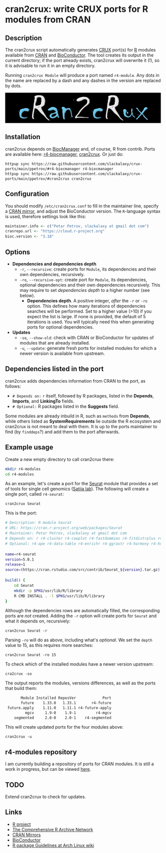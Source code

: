 # cran2crux: write CRUX ports for R modules from CRAN

## Description
The cran2crux script automatically generates [CRUX](https://crux.nu/) port(s) for [R](https://www.r-project.org/) modules available from [CRAN](https://cran.r-project.org/) and [BioConductor](https://bioconductor.org/). The tool creates its output in the current directory; if the port already exists, cran2crux will overwrite it (!), so it is advisable to run it in an empty directory. 

Running `cran2crux Module` will produce a port named `r4-module`. Any dots in the name are replaced by a dash and any dashes in the version are replaced by dots.

![img](./cran2crux.png)

## Installation
cran2crux depends on [BiocManager](https://cran.r-project.org/web/packages/BiocManager/vignettes/BiocManager.html) and, of course, R from contrib. Ports are available here: [r4-biocmanager](https://github.com/slackalaxy/crux-ports/tree/main/ppetrov/r4-biocmanager), [cran2crux](https://github.com/slackalaxy/crux-ports/tree/main/ppetrov/cran2crux). Or just do:

    httpup sync https://raw.githubusercontent.com/slackalaxy/crux-ports/main/ppetrov/#r4-biocmanager r4-biocmanager
    httpup sync https://raw.githubusercontent.com/slackalaxy/crux-ports/main/ppetrov/#cran2crux cran2crux


## Configuration
You should modify `/etc/cran2crux.conf` to fill in the maintainer line, specify a [CRAN mirror](https://cran.r-project.org/mirrors.html), and adjust the BioConductor version. The `R`-language syntax is used, therefore settings look like this:
```R
maintainer.info <- c("Petar Petrov, slackalaxy at gmail dot com")
cranrepo.url <- "https://cloud.r-project.org"
bioc.version <- "3.18"
```
## Options
* **Dependencies and dependencies depth**
  * `-r`, `--recursive`: create ports for `Module`, its dependencies and their own dependencies, recursively.  
  * `-ro`, `--recursive-opt`: create port for `Module`, its dependencies, optional dependencies and their own dependencies recursively. This may require to set *dependencies depth* to a higher number (see below).  
    * **Dependencies depth**. A positive integer, *after* the `-r` or `-ro` option. This defines how many iterations of dependencies searches will be performed. Set to a higher value (>10) if you expect the list is large. If none is provided, the default of 5 iterations is used. You will typically need this when generating ports for optional dependencies.
* **Updates**
  * `-so`, `--show-old`: check with CRAN or BioConductor for updates of modules that are already installed.
  * `-u`, `--update`: generate fresh ports for installed modules for which a newer version is available from upstream.

## Dependencies listed in the port
cran2crux adds dependencies information from CRAN to the port, as follows:
* `# Depends on:` `r` itself, followed by R packages, listed in the **Depends**, **Imports**, and **LinkingTo** fields.
* `# Optional:` R packages listed in the **Suggests** field.

Some modules are already inbuild in R, such as `methods` from **Depends**, while others listed as **SystemRequirements** lie outside the R ecosystem and cran2crux is not meant to deal with them. It is up to the ports maintainer to find (by `finddeps`?) and add them to the port afterwards.

## Example usage
Create a new empty directory to call cran2crux there:
```BASH
mkdir r4-modules
cd r4-modules 
```
As an example, let's create a port for the [Seurat](https://cran.r-project.org/web/packages/Seurat/) module that provides a set of tools for single cell genomics ([Satija lab](https://satijalab.org/seurat/)). The following will create a single port, called `r4-seurat`:

    cran2crux Seurat

This is the port:
```BASH
# Description: R module Seurat
# URL: https://cran.r-project.org/web/packages/Seurat
# Maintainer: Petar Petrov, slackalaxy at gmail dot com
# Depends on: r r4-cluster r4-cowplot r4-fastdummies r4-fitdistrplus r4-future r4-future-apply r4-generics r4-ggplot2 r4-ggrepel r4-ggridges r4-httr r4-ica r4-igraph r4-irlba r4-jsonlite r4-kernsmooth r4-leiden r4-lifecycle r4-lmtest r4-mass r4-matrix r4-matrixstats r4-miniui r4-patchwork r4-pbapply r4-plotly r4-png r4-progressr r4-purrr r4-rann r4-rcolorbrewer r4-rcpp r4-rcppannoy r4-rcppeigen r4-rcpphnsw r4-rcppprogress r4-reticulate r4-rlang r4-rocr r4-rspectra r4-rtsne r4-scales r4-scattermore r4-sctransform r4-seuratobject r4-shiny r4-spatstat-explore r4-spatstat-geom r4-tibble r4-uwot
# Optional: r4-ape r4-data-table r4-enrichr r4-ggrastr r4-harmony r4-hdf5r r4-metap r4-mixtools r4-r-utils r4-rfast2 r4-rsvd r4-testthat r4-vgam

name=r4-seurat
version=5.0.1
release=1
source=(https://cran.rstudio.com/src/contrib/Seurat_${version}.tar.gz)

build() {
	cd Seurat
	mkdir -p $PKG/usr/lib/R/library
	R CMD INSTALL . -l $PKG/usr/lib/R/library
}
```
Although the dependencies rows are automatically filled, the corresponding ports are *not* created. Adding the `-r` option will create ports for `Seurat` and what it depends on, recursively:

    cran2crux Seurat -r
	
Parsing `-ro` will do as above, including what's *optional*. We set the `depth` value to 15, as this requires more searches:

	cran2crux Seurat -ro 15

To check which of the installed modules have a newer version upstream:

    cra2crux -so

The output reports the modules, versions differences, as well as the ports that build them:
```
       Module Installed ReposVer            Port
       future    1.33.0   1.33.1       r4-future
 future.apply    1.11.0   1.11.1 r4-future-apply
         mgcv     1.9-0    1.9-1         r4-mgcv
    segmented     2.0-0    2.0-1    r4-segmented
```
This will create updated ports for the four modules above:

    cran2crux -u

## r4-modules repository
I am currently building a repository of ports for CRAN modules. It is still a work in progress, but can be viewed [here](https://github.com/slackalaxy/crux-ports/tree/main/r4-modules).

## TODO
Extend cran2crux to check for updates.

## Links
* [R project](https://www.r-project.org/)
* [The Comprehensive R Archive Network](https://cran.r-project.org/)
* [CRAN Mirrors](https://cran.r-project.org/mirrors.html)
* [BioConductor](https://bioconductor.org/)
* [R package Guidelines at Arch Linux wiki](https://wiki.archlinux.org/title/R_package_guidelines)
